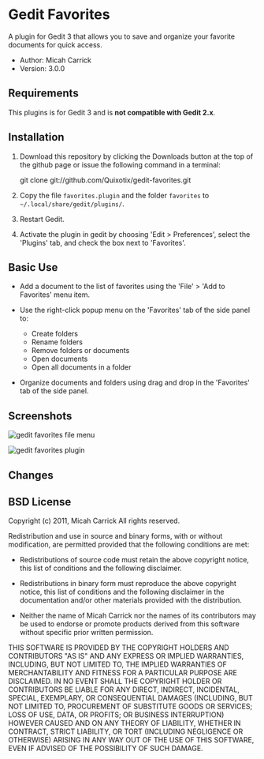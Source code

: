 Gedit Favorites
===============

A plugin for Gedit 3 that allows you to save and organize your favorite documents
for quick access.

* Author: Micah Carrick
* Version: 3.0.0


Requirements
------------

This plugins is for Gedit 3 and is **not compatible with Gedit 2.x**. 


Installation
------------

1. Download this repository by clicking the Downloads button at the top of the 
   github page or issue the following command in a terminal:

    git clone git://github.com/Quixotix/gedit-favorites.git

2. Copy the file `favorites.plugin` and the folder `favorites` to
   `~/.local/share/gedit/plugins/`.

3. Restart Gedit.

4. Activate the plugin in gedit by choosing 'Edit > Preferences', select
   the 'Plugins' tab, and check the box next to 'Favorites'.


Basic Use
---------

* Add a document to the list of favorites using the 'File' > 'Add to Favorites' 
  menu item.

* Use the right-click popup menu on the 'Favorites' tab of the side panel to:
    * Create folders
    * Rename folders
    * Remove folders or documents
    * Open documents
    * Open all documents in a folder
    
* Organize documents and folders using drag and drop in the 'Favorites' tab of 
  the side panel.


Screenshots
-----------

![gedit favorites file menu](http://www.micahcarrick.com/images/gedit-favorites/screenshot-1.png)

![gedit favorites plugin](http://www.micahcarrick.com/images/gedit-favorites/screenshot-2.png)

Changes
-------


BSD License
-----------

Copyright (c) 2011, Micah Carrick
All rights reserved.

Redistribution and use in source and binary forms, with or without modification, 
are permitted provided that the following conditions are met:

* Redistributions of source code must retain the above copyright notice, this 
list of conditions and the following disclaimer.
      
* Redistributions in binary form must reproduce the above copyright notice, 
this list of conditions and the following disclaimer in the documentation 
and/or other materials provided with the distribution.
    
* Neither the name of Micah Carrick nor the names of its 
contributors may be used to endorse or promote products derived from this 
software without specific prior written permission.

THIS SOFTWARE IS PROVIDED BY THE COPYRIGHT HOLDERS AND CONTRIBUTORS "AS IS" AND 
ANY EXPRESS OR IMPLIED WARRANTIES, INCLUDING, BUT NOT LIMITED TO, THE IMPLIED 
WARRANTIES OF MERCHANTABILITY AND FITNESS FOR A PARTICULAR PURPOSE ARE 
DISCLAIMED. IN NO EVENT SHALL THE COPYRIGHT HOLDER OR CONTRIBUTORS BE LIABLE FOR 
ANY DIRECT, INDIRECT, INCIDENTAL, SPECIAL, EXEMPLARY, OR CONSEQUENTIAL DAMAGES 
(INCLUDING, BUT NOT LIMITED TO, PROCUREMENT OF SUBSTITUTE GOODS OR SERVICES; 
LOSS OF USE, DATA, OR PROFITS; OR BUSINESS INTERRUPTION) HOWEVER CAUSED AND ON 
ANY THEORY OF LIABILITY, WHETHER IN CONTRACT, STRICT LIABILITY, OR TORT 
(INCLUDING NEGLIGENCE OR OTHERWISE) ARISING IN ANY WAY OUT OF THE USE OF THIS 
SOFTWARE, EVEN IF ADVISED OF THE POSSIBILITY OF SUCH DAMAGE.
